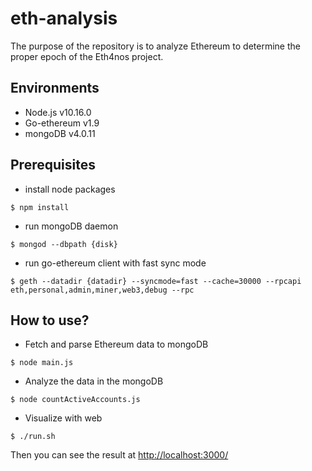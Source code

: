 # eth-analysis
The purpose of the repository is to analyze Ethereum to determine the proper epoch of the Eth4nos project.

## Environments
* Node.js v10.16.0
* Go-ethereum v1.9
* mongoDB v4.0.11

## Prerequisites
* install node packages
```
$ npm install
```

* run mongoDB daemon
```
$ mongod --dbpath {disk}
```

* run go-ethereum client with fast sync mode
```
$ geth --datadir {datadir} --syncmode=fast --cache=30000 --rpcapi eth,personal,admin,miner,web3,debug --rpc
```

## How to use?
* Fetch and parse Ethereum data to mongoDB
```
$ node main.js
```

* Analyze the data in the mongoDB
```
$ node countActiveAccounts.js
```

* Visualize with web
```
$ ./run.sh
```
Then you can see the result at <http://localhost:3000/>
